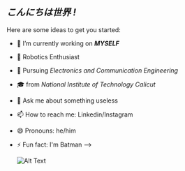 ## *こんにちは世界 !* 

Here are some ideas to get you started:

- 🔭 I’m currently working on ***MYSELF***
- 🤖 Robotics Enthusiast
- 💪 Pursuing *Electronics and Communication Engineering*
- 🎓 from *National Institute of Technology Calicut*
- 💬 Ask me about something useless
- 📫 How to reach me: Linkedin/Instagram
- 😄 Pronouns: he/him
- ⚡ Fun fact: I'm Batman
-->

  ![Alt Text](https://i.giphy.com/media/v1.Y2lkPTc5MGI3NjExNTNrY3lybHV6bHIwd3piNWVuZjNzc25wZXR0ODJxYjN1MjIxeXR4MiZlcD12MV9pbnRlcm5hbF9naWZfYnlfaWQmY3Q9Zw/2m1WnCqNuyEJnigDAP/giphy.gif)

<!--
**Mummanajagadeesh/Mummanajagadeesh** is a ✨ _special_ ✨ repository because its `README.md` (this file) appears on your GitHub profile.

